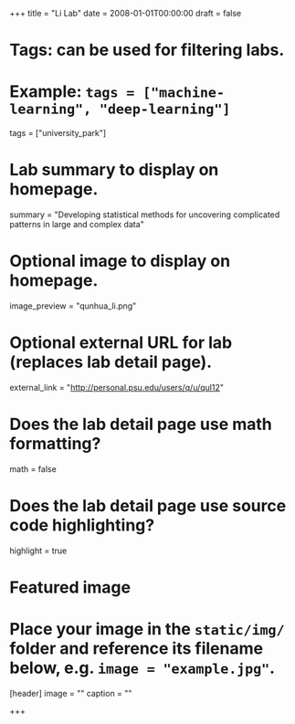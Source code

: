 +++
title = "Li Lab"
date = 2008-01-01T00:00:00
draft = false

# Tags: can be used for filtering labs.
# Example: `tags = ["machine-learning", "deep-learning"]`
tags = ["university_park"]

# Lab summary to display on homepage.
summary = "Developing statistical methods for uncovering complicated patterns in large and complex data"

# Optional image to display on homepage.
image_preview = "qunhua_li.png"

# Optional external URL for lab (replaces lab detail page).
external_link = "http://personal.psu.edu/users/q/u/qul12"

# Does the lab detail page use math formatting?
math = false

# Does the lab detail page use source code highlighting?
highlight = true

# Featured image
# Place your image in the `static/img/` folder and reference its filename below, e.g. `image = "example.jpg"`.
[header]
image = ""
caption = ""

+++
